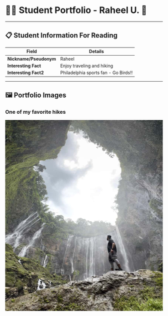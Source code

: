 # 👨‍🎓 Student Portfolio - Raheel U. 🚴

---

## 📋 Student Information For Reading

| **Field** | **Details** |
|-----------|-------------|
| **Nickname/Pseudonym** | Raheel |
| **Interesting Fact** | Enjoy traveling and hiking |
| **Interesting Fact2** | Philadelphia sports fan - Go Birds!! |

---

## 🖼️ Portfolio Images

### One of my favorite hikes
![Waterfall hike in Indonesia](student-portfolios\RaheelU\Indonesia_waterfall.jpg)
